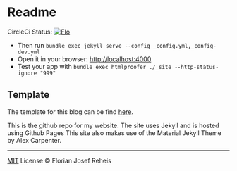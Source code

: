 # Readme

CircleCi Status: [![Flo](https://circleci.com/gh/florianjosefreheis/florianjosefreheis.github.io.svg?style=svg)](https://app.circleci.com/pipelines/github/florianjosefreheis/florianjosefreheis.github.io)

-   Then run `bundle exec jekyll serve --config _config.yml,_config-dev.yml`
-   Open it in your browser: [http://localhost:4000](http://localhost:4000)
-   Test your app with `bundle exec htmlproofer ./_site --http-status-ignore "999"`

## Template

The template for this blog can be find [here](https://github.com/sergiokopplin/indigo).

This is the github repo for my website. The site uses Jekyll and is hosted using Github Pages This site also makes use of the Material Jekyll Theme by Alex Carpenter.

***

[MIT](https://github.com/florianjosefreheis/florianjosefreheis.github.io/blob/master/LICENCE) License © Florian Josef Reheis
